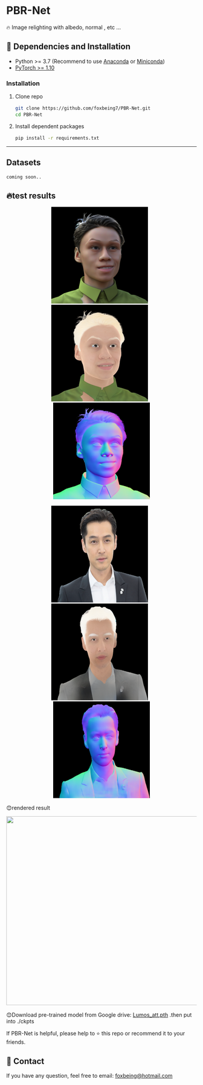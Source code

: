 # PBR-Net
🔥 Image relighting with albedo, normal , etc ...   

## 🔧 Dependencies and Installation

- Python >= 3.7 (Recommend to use [Anaconda](https://www.anaconda.com/download/#linux) or [Miniconda](https://docs.conda.io/en/latest/miniconda.html))
- [PyTorch >= 1.10](https://pytorch.org/)

### Installation

1. Clone repo

    ```bash
    git clone https://github.com/foxbeing7/PBR-Net.git
    cd PBR-Net
    ```

1. Install dependent packages

    ```bash
    pip install -r requirements.txt
    ```
---

## Datasets
    coming soon..


## 🔥test results
<p align="center">
  <img src="/samples/masked.png" width="256" height="256" style="margin-right: 10px;">
  <img src="/samples/albedo.png" width="256" height="256" style="margin-right: 10px;">
  <img src="/samples/normal.png" width="256" height="256">
</p>
<p align="center">
  <img src="/samples/huge/masked.png" width="256" height="256" style="margin-right: 10px;">
  <img src="/samples/huge/albedo.png" width="256" height="256" style="margin-right: 10px;">
  <img src="/samples/huge/normal.png" width="256" height="256">
</p>
😊rendered result
<p align="center">
  <img src="dora.gif" width="1000" height="500" style="margin-right: 10px;">
</p>  

😊Download pre-trained model from Google drive: [Lumos_att.pth](https://drive.google.com/drive/folders/1HFVA0P-Ho8sDMiP1w5ORTN7X0wI-5Xcd?usp=sharing) .then put into ./ckpts  

If PBR-Net is helpful, please help to ⭐ this repo or recommend it to your friends.  

## 📧 Contact
If you have any question, feel free to email: foxbeing@hotmail.com
